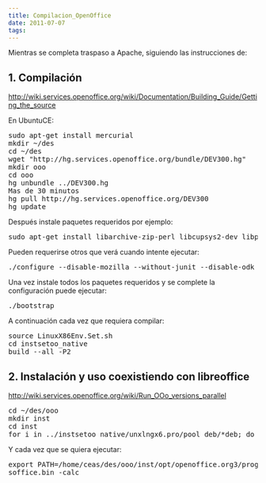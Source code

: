 ```yaml
---
title: Compilacion_OpenOffice
date: 2011-07-07
tags:
---
```

Mientras se completa traspaso a Apache, siguiendo las instrucciones de:

## 1. Compilación

http://wiki.services.openoffice.org/wiki/Documentation/Building_Guide/Getting_the_source

En UbuntuCE:


<pre>
sudo apt-get install mercurial
mkdir ~/des
cd ~/des
wget "http://hg.services.openoffice.org/bundle/DEV300.hg"
mkdir ooo
cd ooo
hg unbundle ../DEV300.hg
Mas de 30 minutos
hg pull http://hg.services.openoffice.org/DEV300
hg update
</pre>

Después instale paquetes requeridos por ejemplo:
<pre>
sudo apt-get install libarchive-zip-perl libcupsys2-dev libpam-dev openjdk-6-jdk ant 
</pre>
Pueden requerirse otros que verá cuando intente ejecutar:
<pre>
./configure --disable-mozilla --without-junit --disable-odk --disable-gstreamer --disable-librsvg
</pre>

Una vez instale todos los paquetes requeridos y se complete la configuración puede ejecutar:

<pre>
./bootstrap
</pre>
A continuación cada vez que requiera compilar:
<pre>
source LinuxX86Env.Set.sh
cd instsetoo_native 
build --all -P2
</pre>

## 2. Instalación y uso coexistiendo con libreoffice

http://wiki.services.openoffice.org/wiki/Run_OOo_versions_parallel

<pre>
cd ~/des/ooo
mkdir inst
cd inst
for i in ../instsetoo_native/unxlngx6.pro/pool_deb/*deb; do dpkg-deb -x $i .; done
</pre>

Y cada vez que se quiera ejecutar:
<pre>
export PATH=/home/ceas/des/ooo/inst/opt/openoffice.org3/program/
soffice.bin -calc
</pre>
